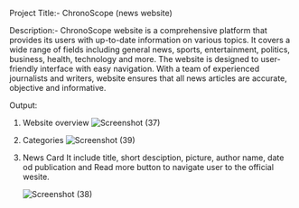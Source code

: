 Project Title:- ChronoScope (news website)

Description:-
ChronoScope website is a comprehensive platform that provides its users with up-to-date information on various topics. It covers a wide range of fields including general news, sports, entertainment, politics, business, health, technology and more. The website is designed to user-friendly interface with easy navigation. With a team of experienced journalists and writers, website ensures that all news articles are accurate, objective and informative.

Output:
 1. Website overview
 ![Screenshot (37)](https://github.com/AyushMahobia/news-app/assets/74254072/1d11eb99-ed52-4d8f-9429-22c7b3001126)
 2. Categories
 ![Screenshot (39)](https://github.com/AyushMahobia/news-app/assets/74254072/f8e90abc-d7c8-4b94-b7d2-d8a2f1a04420)
 3. News Card 
    It include title, short desciption, picture, author name, date od publication and Read more button to navigate user to the official         wesite.
    
    ![Screenshot (38)](https://github.com/AyushMahobia/news-app/assets/74254072/d2b1e110-5ce7-49cd-9e07-137c31693efd)
